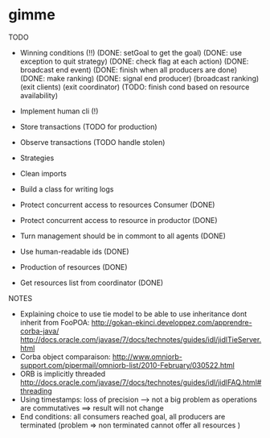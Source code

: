 # gimme

TODO
- Winning conditions (!!) (DONE: setGoal to get the goal)
                          (DONE: use exception to quit strategy)
                          (DONE: check flag at each action)
                          (DONE: broadcast end event)
                          (DONE: finish when all producers are done)
                          (DONE: make ranking)
                          (DONE: signal end producer)
                          (broadcast ranking)
                          (exit clients)
                          (exit coordinator)
                          (TODO: finish cond based on resource availability)

- Implement human cli (!)
- Store transactions (TODO for production)
- Observe transactions (TODO handle stolen)
- Strategies 
- Clean imports
- Build a class for writing logs 
- Protect concurrent access to resources Consumer (DONE)
- Protect concurrent access to resource in productor (DONE)
- Turn management should be in commont to all agents (DONE)
- Use human-readable ids (DONE)
- Production of resources (DONE)
- Get resources list from coordinator (DONE)

NOTES
- Explaining choice to use tie model to be able to use inheritance
  dont inherit from FooPOA:
  http://gokan-ekinci.developpez.com/apprendre-corba-java/
  http://docs.oracle.com/javase/7/docs/technotes/guides/idl/jidlTieServer.html
- Corba object comparaison: http://www.omniorb-support.com/pipermail/omniorb-list/2010-February/030522.html
- ORB is implicitly threaded http://docs.oracle.com/javase/7/docs/technotes/guides/idl/jidlFAQ.html#threading
- Using timestamps: loss of precision --> not a big problem as operations are commutatives
                    ==> result will not change
- End conditions: all consumers reached goal, all producers are terminated (problem => non terminated
                  cannot offer all resources )
